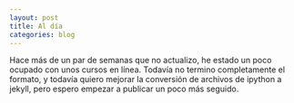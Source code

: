 ```yaml
---
layout: post
title: Al día
categories: blog
---
```


Hace más de un par de semanas que no actualizo, he estado un poco ocupado con unos cursos en línea. Todavía no termino completamente el formato, y todavía quiero mejorar la conversión de archivos de ipython a jekyll, pero espero empezar a publicar un poco más seguido.
